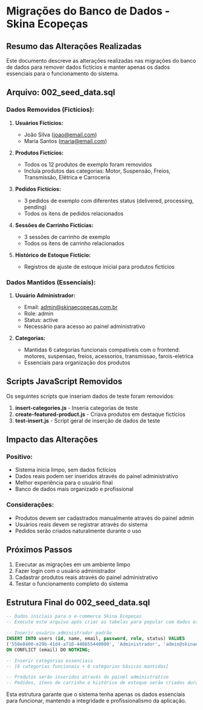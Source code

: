 # Migrações do Banco de Dados - Skina Ecopeças

## Resumo das Alterações Realizadas

Este documento descreve as alterações realizadas nas migrações do banco de dados para remover dados fictícios e manter apenas os dados essenciais para o funcionamento do sistema.

## Arquivo: 002_seed_data.sql

### Dados Removidos (Fictícios):

1. **Usuários Fictícios:**
   - João Silva (joao@email.com)
   - Maria Santos (maria@email.com)

2. **Produtos Fictícios:**
   - Todos os 12 produtos de exemplo foram removidos
   - Incluía produtos das categorias: Motor, Suspensão, Freios, Transmissão, Elétrica e Carroceria

3. **Pedidos Fictícios:**
   - 3 pedidos de exemplo com diferentes status (delivered, processing, pending)
   - Todos os itens de pedidos relacionados

4. **Sessões de Carrinho Fictícias:**
   - 3 sessões de carrinho de exemplo
   - Todos os itens de carrinho relacionados

5. **Histórico de Estoque Fictício:**
   - Registros de ajuste de estoque inicial para produtos fictícios

### Dados Mantidos (Essenciais):

1. **Usuário Administrador:**
   - Email: admin@skinaecopecas.com.br
   - Role: admin
   - Status: active
   - Necessário para acesso ao painel administrativo

2. **Categorias:**
   - Mantidas 6 categorias funcionais compatíveis com o frontend: motores, suspensao, freios, acessorios, transmissao, farois-eletrica
   - Essenciais para organização dos produtos

## Scripts JavaScript Removidos

Os seguintes scripts que inseriam dados de teste foram removidos:

1. **insert-categories.js** - Inseria categorias de teste
2. **create-featured-product.js** - Criava produtos em destaque fictícios
3. **test-insert.js** - Script geral de inserção de dados de teste

## Impacto das Alterações

### Positivo:
- Sistema inicia limpo, sem dados fictícios
- Dados reais podem ser inseridos através do painel administrativo
- Melhor experiência para o usuário final
- Banco de dados mais organizado e profissional

### Considerações:
- Produtos devem ser cadastrados manualmente através do painel admin
- Usuários reais devem se registrar através do sistema
- Pedidos serão criados naturalmente durante o uso

## Próximos Passos

1. Executar as migrações em um ambiente limpo
2. Fazer login com o usuário administrador
3. Cadastrar produtos reais através do painel administrativo
4. Testar o funcionamento completo do sistema

## Estrutura Final do 002_seed_data.sql

```sql
-- Dados iniciais para o e-commerce Skina Ecopeças
-- Execute este arquivo após criar as tabelas para popular com dados essenciais

-- Inserir usuário administrador padrão
INSERT INTO users (id, name, email, password, role, status) VALUES 
('550e8400-e29b-41d4-a716-446655440000', 'Administrador', 'admin@skinaecopecas.com.br', '$2a$10$92IXUNpkjO0rOQ5byMi.Ye4oKoEa3Ro9llC/.og/at2.uheWG/igi', 'admin', 'active')
ON CONFLICT (email) DO NOTHING;

-- Inserir categorias essenciais
-- [6 categorias funcionais + 6 categorias básicas mantidas]

-- Produtos serão inseridos através do painel administrativo
-- Pedidos, itens de carrinho e histórico de estoque serão criados durante o uso real do sistema
```

Esta estrutura garante que o sistema tenha apenas os dados essenciais para funcionar, mantendo a integridade e profissionalismo da aplicação.